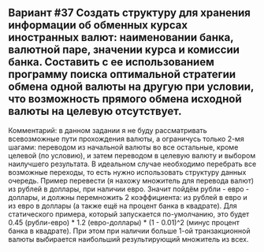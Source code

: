 Вариант #37
Создать структуру для хранения информации об обменных курсах иностранных валют: наименовании банка, валютной паре, значении курса и комиссии банка. Составить с ее использованием программу поиска оптимальной стратегии обмена одной валюты на другую при условии, что возможность прямого обмена исходной валюты на целевую отсутствует.
-------
Комментарий: в данном задании я не буду рассматривать всевозможные пути прохождения валюты, а ограничусь только 2-мя шагами: переводом из начальной валюты во все остальные, кроме целевой (по условию), и затем переводом в целевую валюту и выбором наилучшего результата. В идеальном случае необходимо перебрать все возможные переходы, то есть нужно использовать структуру данных очередь. Пример перевести (я нахожу множитель для перевода валют) из рублей в доллары, при наличии евро. Значит пойдём рубли - евро - доллары, и должны перемножить 2 коэффициента: из рублей в евро и из евро в доллары (а также ещё на процент банка в квадрате). Для статического примера, который запускается по-умолчанию, это будет 0.45 (рубли-евро) * 1.2 (евро-доллары) * (1 - 0.01)^2 (минус процент банка в квадрате). При этом при наличии больше 1-ой транзакционной валюты выбирается наибольший результирующий множитель из всех.